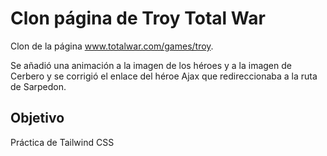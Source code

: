 # Clon página de Troy Total War

Clon de la página www.totalwar.com/games/troy.

Se añadió una animación a la imagen de los héroes y a la imagen de Cerbero y se corrigió el enlace del héroe Ajax que redireccionaba a la ruta de Sarpedon.

## Objetivo

Práctica de Tailwind CSS

